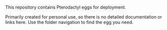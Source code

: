 This repository contains Pterodactyl eggs for deployment.

Primarily created for personal use, so there is no detailed documentation or links here.
Use the folder navigation to find the egg you need.
